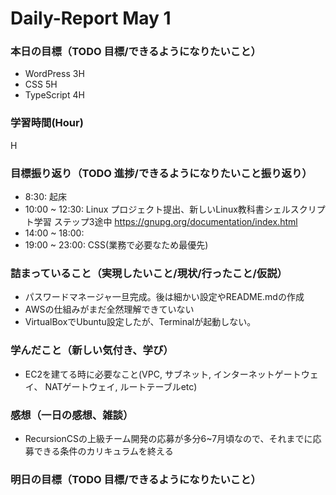 # Daily-Report May 1

### 本日の目標（TODO 目標/できるようになりたいこと）
- WordPress  3H
- CSS 5H
- TypeScript 4H

### 学習時間(Hour)
H

### 目標振り返り（TODO 進捗/できるようになりたいこと振り返り）
- 8:30: 起床
- 10:00 ~ 12:30: Linux プロジェクト提出、新しいLinux教科書シェルスクリプト学習
ステップ3途中
https://gnupg.org/documentation/index.html
- 14:00 ~ 18:00:
- 19:00 ~ 23:00: CSS(業務で必要なため最優先)


### 詰まっていること（実現したいこと/現状/行ったこと/仮説）
- パスワードマネージャ一旦完成。後は細かい設定やREADME.mdの作成
- AWSの仕組みがまだ全然理解できていない
- VirtualBoxでUbuntu設定したが、Terminalが起動しない。

### 学んだこと（新しい気付き、学び）
- EC2を建てる時に必要なこと(VPC, サブネット, インターネットゲートウェイ、 NATゲートウェイ, ルートテーブルetc)

### 感想（一日の感想、雑談）
- RecursionCSの上級チーム開発の応募が多分6~7月頃なので、それまでに応募できる条件のカリキュラムを終える

### 明日の目標（TODO 目標/できるようになりたいこと）

